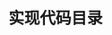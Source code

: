 <!--
 * @Descripttion: 
 * @version: 
 * @Author: wenq
 * @Date: 2019-10-05 14:08:10
 * @LastEditors: wenq
 * @LastEditTime: 2019-10-05 14:08:10
 -->
# 实现代码目录